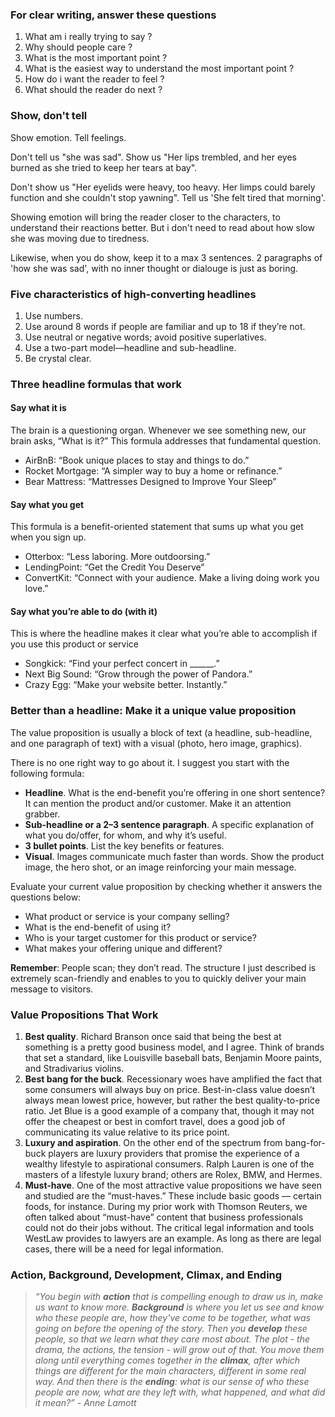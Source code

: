 ### For clear writing, answer these questions
1. What am i really trying to say ?
2. Why should people care ?
3. What is the most important point ?
4. What is the easiest way to understand the most important point ?
5. How do i want the reader to feel ?
6. What should the reader do next ?

### Show, don't tell
Show emotion. Tell feelings.

Don't tell us "she was sad". Show us "Her lips trembled, and her eyes burned as she tried to keep her tears at bay".

Don't show us "Her eyelids were heavy, too heavy. Her limps could barely function and she couldn't stop yawning". Tell us 'She felt tired that morning'.

Showing emotion will bring the reader closer to the characters, to understand their reactions better. But i don't need to read about how slow she was moving due to tiredness.

Likewise, when you do show, keep it to a max 3 sentences. 2 paragraphs of 'how she was sad', with no inner thought or dialouge is just as boring.

### Five characteristics of high-converting headlines
1. Use numbers.
2. Use around 8 words if people are familiar and up to 18 if they’re not.
3. Use neutral or negative words; avoid positive superlatives.
4. Use a two-part model—headline and sub-headline.
5. Be crystal clear.


### Three headline formulas that work
#### Say what it is
The brain is a questioning organ. Whenever we see something new, our brain asks, “What is it?” This formula addresses that fundamental question.

- AirBnB: “Book unique places to stay and things to do.”
- Rocket Mortgage: “A simpler way to buy a home or refinance.”
- Bear Mattress: “Mattresses Designed to Improve Your Sleep”

#### Say what you get
This formula is a benefit-oriented statement that sums up what you get when you sign up.

- Otterbox: “Less laboring. More outdoorsing.”
- LendingPoint: “Get the Credit You Deserve”
- ConvertKit: “Connect with your audience. Make a living doing work you love.”

#### Say what you’re able to do (with it)
This is where the headline makes it clear what you’re able to accomplish if you use this product or service

- Songkick: “Find your perfect concert in ______.”
- Next Big Sound: “Grow through the power of Pandora.”
- Crazy Egg: “Make your website better. Instantly.”


### Better than a headline: Make it a unique value proposition
The value proposition is usually a block of text (a headline, sub-headline, and one paragraph of text) with a visual (photo, hero image, graphics).

There is no one right way to go about it. I suggest you start with the following formula:

- **Headline**. What is the end-benefit you’re offering in one short sentence? It can mention the product and/or customer. Make it an attention grabber.
- **Sub-headline or a 2–3 sentence paragraph**. A specific explanation of what you do/offer, for whom, and why it’s useful.
- **3 bullet points**. List the key benefits or features.
- **Visual**. Images communicate much faster than words. Show the product image, the hero shot, or an image reinforcing your main message.

Evaluate your current value proposition by checking whether it answers the questions below:
- What product or service is your company selling?
- What is the end-benefit of using it?
- Who is your target customer for this product or service?
- What makes your offering unique and different?

**Remember**: People scan; they don’t read. The structure I just described is extremely scan-friendly and enables to you to quickly deliver your main message to visitors.


### Value Propositions That Work
1. **Best quality**. Richard Branson once said that being the best at something is a pretty good business model, and I agree. Think of brands that set a standard, like Louisville baseball bats, Benjamin Moore paints, and Stradivarius violins. 
2. **Best bang for the buck**. Recessionary woes have amplified the fact that some consumers will always buy on price. Best-in-class value doesn’t always mean lowest price, however, but rather the best quality-to-price ratio. Jet Blue is a good example of a company that, though it may not offer the cheapest or best in comfort travel, does a good job of communicating its value relative to its price point.
3. **Luxury and aspiration**. On the other end of the spectrum from bang-for-buck players are luxury providers that promise the experience of a wealthy lifestyle to aspirational consumers. Ralph Lauren is one of the masters of a lifestyle luxury brand; others are Rolex, BMW, and Hermes.
4. **Must-have**. One of the most attractive value propositions we have seen and studied are the “must-haves.” These include basic goods — certain foods, for instance. During my prior work with Thomson Reuters, we often talked about “must-have” content that business professionals could not do their jobs without. The critical legal information and tools WestLaw provides to lawyers are an example. As long as there are legal cases, there will be a need for legal information.

### Action, Background, Development, Climax, and Ending
> _“You begin with_ **_action_** _that is compelling enough to draw us in, make us want to know more._ **_Background_** _is where you let us see and know who these people are, how they've come to be together, what was going on before the opening of the story. Then you_ **_develop_** _these people, so that we learn what they care most about. The plot - the drama, the actions, the tension - will grow out of that. You move them along until everything comes together in the_ **_climax_**_, after which things are different for the main characters, different in some real way. And then there is the_ **_ending_**_: what is our sense of who these people are now, what are they left with, what happened, and what did it mean?” - Anne Lamott_
